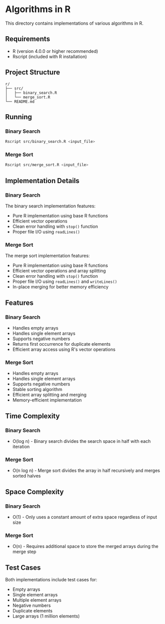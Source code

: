 # Algorithms in R

This directory contains implementations of various algorithms in R.

## Requirements

- R (version 4.0.0 or higher recommended)
- Rscript (included with R installation)

## Project Structure

```
r/
├── src/
│   ├── binary_search.R
│   └── merge_sort.R
└── README.md
```

## Running

### Binary Search
```bash
Rscript src/binary_search.R <input_file>
```

### Merge Sort
```bash
Rscript src/merge_sort.R <input_file>
```

## Implementation Details

### Binary Search
The binary search implementation features:
- Pure R implementation using base R functions
- Efficient vector operations
- Clean error handling with `stop()` function
- Proper file I/O using `readLines()`

### Merge Sort
The merge sort implementation features:
- Pure R implementation using base R functions
- Efficient vector operations and array splitting
- Clean error handling with `stop()` function
- Proper file I/O using `readLines()` and `writeLines()`
- In-place merging for better memory efficiency

## Features

### Binary Search
- Handles empty arrays
- Handles single element arrays
- Supports negative numbers
- Returns first occurrence for duplicate elements
- Efficient array access using R's vector operations

### Merge Sort
- Handles empty arrays
- Handles single element arrays
- Supports negative numbers
- Stable sorting algorithm
- Efficient array splitting and merging
- Memory-efficient implementation

## Time Complexity

### Binary Search
- O(log n) - Binary search divides the search space in half with each iteration

### Merge Sort
- O(n log n) - Merge sort divides the array in half recursively and merges sorted halves

## Space Complexity

### Binary Search
- O(1) - Only uses a constant amount of extra space regardless of input size

### Merge Sort
- O(n) - Requires additional space to store the merged arrays during the merge step

## Test Cases

Both implementations include test cases for:
- Empty arrays
- Single element arrays
- Multiple element arrays
- Negative numbers
- Duplicate elements
- Large arrays (1 million elements)

